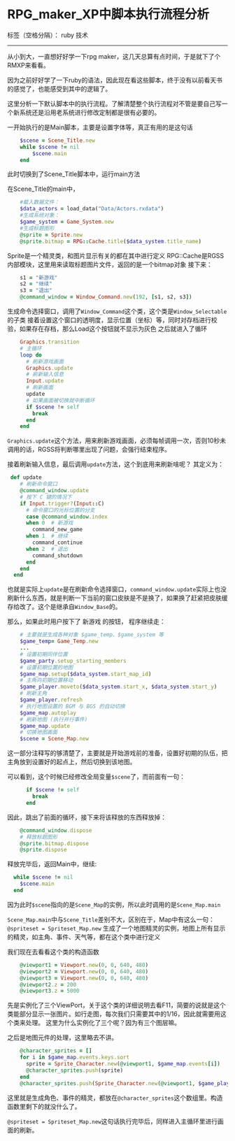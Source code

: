 ﻿# RPG_maker_XP中脚本执行流程分析

标签（空格分隔）： ruby 技术

---
从小到大，一直想好好学一下rpg maker，这几天总算有点时间，于是就下了个RMXP来看看。

因为之前好好学了一下ruby的语法，因此现在看这些脚本，终于没有以前看天书的感觉了，也能感受到其中的逻辑了。

这里分析一下默认脚本中的执行流程。了解清楚整个执行流程对不管是要自己写一个新系统还是沿用老系统进行修改定制都是很有必要的。

一开始执行的是Main脚本，主要是设置字体等，真正有用的是这句话
```ruby
    $scene = Scene_Title.new
    while $scene != nil
        $scene.main
    end
```

此时切换到了Scene_Title脚本中，运行main方法

在Scene_Title的main中，
```ruby
    #载入数据文件：
    $data_actors = load_data("Data/Actors.rxdata")
    #生成系统对象：
    $game_system = Game_System.new
    #生成标题图形
    @sprite = Sprite.new
    @sprite.bitmap = RPG::Cache.title($data_system.title_name)
```
Sprite是一个精灵类，和图片显示有关的都在其中进行定义
RPG::Cache是RGSS内部模块，这里用来读取标题图片文件，返回的是一个bitmap对象
接下来：
```ruby
    s1 = "新游戏"
    s2 = "继续"
    s3 = "退出"
    @command_window = Window_Command.new(192, [s1, s2, s3])
```
生成命令选择窗口，调用了`Window_Command`这个类，这个类是`Window_Selectable`的子类
接着设置这个窗口的透明度，显示位置（坐标）等，同时对存档进行校验，如果存在存档，那么Load这个按钮就不显示为灰色
之后就进入了循环
```ruby
    Graphics.transition
    # 主循环
    loop do
      # 刷新游戏画面
      Graphics.update
      # 刷新输入信息
      Input.update
      # 刷新画面
      update
      # 如果画面被切换就中断循环
      if $scene != self
        break
      end
    end
```
`Graphics.update`这个方法，用来刷新游戏画面，必须每帧调用一次，否则10秒未调用的话，RGSS将判断哪里出现了问题，会强行结束程序。

接着刷新输入信息，最后调用`update`方法，这个到底用来刷新啥呢？
其定义为：
```ruby
 def update
    # 刷新命令窗口
    @command_window.update
    # 按下 C 键的情况下
    if Input.trigger?(Input::C)
      # 命令窗口的光标位置的分支
      case @command_window.index
      when 0  # 新游戏
        command_new_game
      when 1  # 继续
        command_continue
      when 2  # 退出
        command_shutdown
      end
    end
  end
```
也就是实际上`update`是在刷新命令选择窗口，`command_window.update`实际上也没刷新什么东西，就是判断一下当前的窗口皮肤是不是换了，如果换了赶紧把皮肤缓存给改了。这个是继承自`Window_Base`的。

那么，如果此时用户按下了 新游戏 的按钮，
程序继续走：
```ruby
    # 主要就是生成各种对象 $game_temp、$game_system 等
    $game_temp= Game_Temp.new
    ...
    # 设置初期同伴位置
    $game_party.setup_starting_members
    # 设置初期位置的地图
    $game_map.setup($data_system.start_map_id)
    # 主角向初期位置移动
    $game_player.moveto($data_system.start_x, $data_system.start_y)
    # 刷新主角
    $game_player.refresh
    # 执行地图设置的 BGM 与 BGS 的自动切换
    $game_map.autoplay
    # 刷新地图 (执行并行事件)
    $game_map.update
    # 切换地图画面
    $scene = Scene_Map.new    
```
这一部分注释写的够清楚了，主要就是开始游戏前的准备，设置好初期的队伍，把主角放到设置好的起点上，然后切换到该地图。

可以看到，这个时候已经修改全局变量`$scene`了，而前面有一句：
```ruby
      if $scene != self
        break
      end
```
因此，跳出了前面的循环，接下来将该释放的东西释放掉：
```ruby
    @command_window.dispose
    # 释放标题图形
    @sprite.bitmap.dispose
    @sprite.dispose
```
释放完毕后，返回Main中，继续:
```ruby
  while $scene != nil
    $scene.main
  end
```
因为此时`$scene`指向的是`Scene_Map`的实例，所以此时调用的是`Scene_Map.main`

`Scene_Map.main`中与`Scene_Title`差别不大，区别在于，Map中有这么一句：
```@spriteset = Spriteset_Map.new```
生成了一个地图精灵的实例，地图上所有显示的精灵，如主角、事件、天气等，都在这个类中进行定义

我们现在去看看这个类的构造函数
```ruby
    @viewport1 = Viewport.new(0, 0, 640, 480)
    @viewport2 = Viewport.new(0, 0, 640, 480)
    @viewport3 = Viewport.new(0, 0, 640, 480)
    @viewport2.z = 200
    @viewport3.z = 5000
```
先是实例化了三个ViewPort，关于这个类的详细说明去看F11，简要的说就是这个类能部分显示一张图片。如行走图，每次我们只需要其中的1/16，因此就需要用这个类来处理。
这里为什么实例化了三个呢？因为有三个图层嘛。

之后是地图元件的处理，这里略去不讲。
```ruby
    @character_sprites = []
    for i in $game_map.events.keys.sort
      sprite = Sprite_Character.new(@viewport1, $game_map.events[i])
      @character_sprites.push(sprite)
    end
    @character_sprites.push(Sprite_Character.new(@viewport1, $game_player))
```
这里就是生成角色、事件的精灵，都放在`@character_sprites`这个数组里。构造函数里剩下的就没什么了。

```@spriteset = Spriteset_Map.new```这句话执行完毕后，同样进入主循环里进行画面的刷新。




